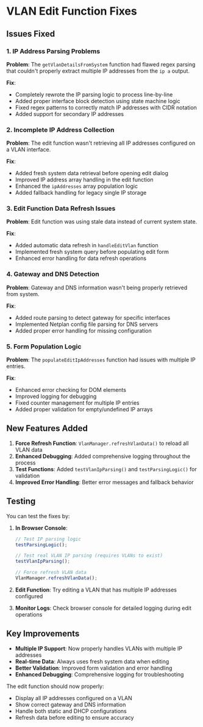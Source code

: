 # VLAN Edit Function Fixes

## Issues Fixed

### 1. IP Address Parsing Problems
**Problem**: The `getVlanDetailsFromSystem` function had flawed regex parsing that couldn't properly extract multiple IP addresses from the `ip a` output.

**Fix**: 
- Completely rewrote the IP parsing logic to process line-by-line
- Added proper interface block detection using state machine logic
- Fixed regex patterns to correctly match IP addresses with CIDR notation
- Added support for secondary IP addresses

### 2. Incomplete IP Address Collection
**Problem**: The edit function wasn't retrieving all IP addresses configured on a VLAN interface.

**Fix**:
- Added fresh system data retrieval before opening edit dialog
- Improved IP address array handling in the edit function
- Enhanced the `ipAddresses` array population logic
- Added fallback handling for legacy single IP storage

### 3. Edit Function Data Refresh Issues
**Problem**: Edit function was using stale data instead of current system state.

**Fix**:
- Added automatic data refresh in `handleEditVlan` function
- Implemented fresh system query before populating edit form
- Enhanced error handling for data refresh operations

### 4. Gateway and DNS Detection
**Problem**: Gateway and DNS information wasn't being properly retrieved from system.

**Fix**:
- Added route parsing to detect gateway for specific interfaces
- Implemented Netplan config file parsing for DNS servers
- Added proper error handling for missing configuration

### 5. Form Population Logic
**Problem**: The `populateEditIpAddresses` function had issues with multiple IP entries.

**Fix**:
- Enhanced error checking for DOM elements
- Improved logging for debugging
- Fixed counter management for multiple IP entries
- Added proper validation for empty/undefined IP arrays

## New Features Added

1. **Force Refresh Function**: `VlanManager.refreshVlanData()` to reload all VLAN data
2. **Enhanced Debugging**: Added comprehensive logging throughout the process
3. **Test Functions**: Added `testVlanIpParsing()` and `testParsingLogic()` for validation
4. **Improved Error Handling**: Better error messages and fallback behavior

## Testing

You can test the fixes by:

1. **In Browser Console**:
   ```javascript
   // Test IP parsing logic
   testParsingLogic();
   
   // Test real VLAN IP parsing (requires VLANs to exist)
   testVlanIpParsing();
   
   // Force refresh VLAN data
   VlanManager.refreshVlanData();
   ```

2. **Edit Function**: Try editing a VLAN that has multiple IP addresses configured
3. **Monitor Logs**: Check browser console for detailed logging during edit operations

## Key Improvements

- **Multiple IP Support**: Now properly handles VLANs with multiple IP addresses
- **Real-time Data**: Always uses fresh system data when editing
- **Better Validation**: Improved form validation and error handling
- **Enhanced Debugging**: Comprehensive logging for troubleshooting

The edit function should now properly:
- Display all IP addresses configured on a VLAN
- Show correct gateway and DNS information
- Handle both static and DHCP configurations
- Refresh data before editing to ensure accuracy
